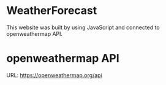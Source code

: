 # WeatherForecast
This website was built by using JavaScript and connected to openweathermap API. 
# openweathermap API
URL: https://openweathermap.org/api
